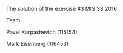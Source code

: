 The solution of the exercise #3 MIS SS 2016

Team:

Pavel Karpashevich (115154)

Mark Eisenberg (116453)
